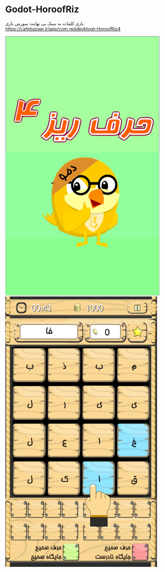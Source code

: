 # Godot-HoroofRiz
بازی کلمات به سبک بی نهایت
سورس بازی
https://cafebazaar.ir/app/com.reddevblogir.HoroofRiz4

![alt text](https://github.com/baghban71/HoroofRiz-GodotEngine/blob/master/img/boot.png?raw=true)
![alt text](https://github.com/baghban71/HoroofRiz-GodotEngine/blob/master/img/p8.jpg?raw=true)
